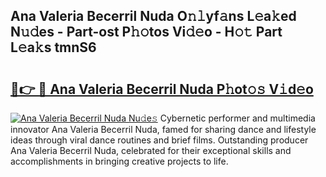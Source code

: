 ## Ana Valeria Becerril Nuda O𝚗𝚕yf𝚊ns L𝚎a𝚔ed N𝚞𝚍es - Part-ost P𝚑𝚘tos Vi𝚍𝚎o - H𝚘𝚝 Part L𝚎a𝚔s tmnS6

# <h2><a href="http://kf1kx3.oniu.top/?m=Ana+Valeria+Becerril+Nuda">🔗👉 🔴 Ana Valeria Becerril Nuda P𝚑ot𝚘𝚜 V𝚒d𝚎o</a></h2>

[![Ana Valeria Becerril Nuda Nu𝚍e𝚜](https://i.imgur.com/0qMVB7G.gif)](http://kf1kx3.oniu.top/?m=Ana+Valeria+Becerril+Nuda)
Cybernetic performer and multimedia innovator Ana Valeria Becerril Nuda, famed for sharing dance and lifestyle ideas through viral dance routines and brief films. Outstanding producer Ana Valeria Becerril Nuda, celebrated for their exceptional skills and accomplishments in bringing creative projects to life.  
